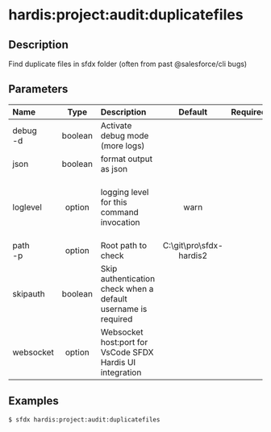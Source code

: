 <!-- This file has been generated with command 'sfdx hardis:doc:plugin:generate'. Please do not update it manually or it may be overwritten -->
# hardis:project:audit:duplicatefiles

## Description

Find duplicate files in sfdx folder (often from past @salesforce/cli bugs)

## Parameters

|Name|Type|Description|Default|Required|Options|
|:---|:--:|:----------|:-----:|:------:|:-----:|
|debug<br/>-d|boolean|Activate debug mode (more logs)||||
|json|boolean|format output as json||||
|loglevel|option|logging level for this command invocation|warn||trace<br/>debug<br/>info<br/>warn<br/>error<br/>fatal|
|path<br/>-p|option|Root path to check|C:\git\pro\sfdx-hardis2|||
|skipauth|boolean|Skip authentication check when a default username is required||||
|websocket|option|Websocket host:port for VsCode SFDX Hardis UI integration||||

## Examples

```shell
$ sfdx hardis:project:audit:duplicatefiles
```


